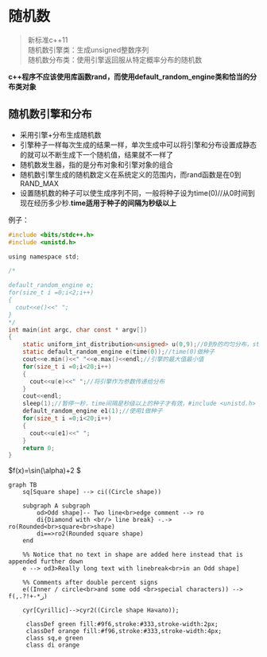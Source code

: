 # 随机数
> 新标准c++11  
> 随机数引擎类：生成unsigned整数序列  
> 随机数分布类：使用引擎返回服从特定概率分布的随机数

**c++程序不应该使用库函数rand，而使用default_random_engine类和恰当的分布类对象**  

## 随机数引擎和分布
- 采用引擎+分布生成随机数
- 引擎种子一样每次生成的结果一样，单次生成中可以将引擎和分布设置成静态的就可以不断生成下一个随机值，结果就不一样了
- 随机数发生器，指的是分布对象和引擎对象的组合
- 随机数引擎生成的随机数定义在系统定义的范围内，而rand函数是在0到RAND_MAX
- 设置随机数的种子可以使生成序列不同，一般将种子设为time(0)//从0时间到现在经历多少秒.**time适用于种子的间隔为秒级以上**

例子：
```c
#include <bits/stdc++.h>
#include <unistd.h>

using namespace std;

/*

default_random_engine e;
for(size_t i =0;i<2;i++)
{
  cout<<e()<<" ";
}
*/
int main(int argc, char const * argv[])
{
    static uniform_int_distribution<unsigned> u(0,9);//0到9的均匀分布，static的
    static default_random_engine e(time(0));//time(0)做种子
    cout<<e.min()<<" "<<e.max()<<endl;//引擎的最大值最小值
    for(size_t i =0;i<20;i++)
    {
      cout<<u(e)<<" ";//将引擎作为参数传递给分布
    }
    cout<<endl;
    sleep(1);//暂停一秒，time间隔是秒级以上的种子才有效，#include <unistd.h>
    default_random_engine e1(1);//使用1做种子
    for(size_t i =0;i<20;i++)
    {
      cout<<u(e1)<<" ";
    }
    return 0;
}

```
$f(x)=\sin(\alpha)+2  $



```mermaid
graph TB
    sq[Square shape] --> ci((Circle shape))

    subgraph A subgraph
        od>Odd shape]-- Two line<br>edge comment --> ro
        di{Diamond with <br/> line break} -.-> ro(Rounded<br>square<br>shape)
        di==>ro2(Rounded square shape)
    end

    %% Notice that no text in shape are added here instead that is appended further down
    e --> od3>Really long text with linebreak<br>in an Odd shape]

    %% Comments after double percent signs
    e((Inner / circle<br>and some odd <br>special characters)) --> f(,.?!+-*ز)

    cyr[Cyrillic]-->cyr2((Circle shape Начало));

     classDef green fill:#9f6,stroke:#333,stroke-width:2px;
     classDef orange fill:#f96,stroke:#333,stroke-width:4px;
     class sq,e green
     class di orange

```
